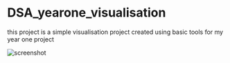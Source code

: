 # DSA_yearone_visualisation


this project is a simple visualisation project created using basic tools for my year one project


![screenshot](pic.png?raw=true "Optional Title")
